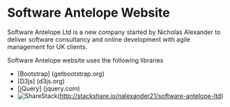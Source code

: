 # Software Antelope Website

Software Antelope Ltd is a new company started by Nicholas Alexander to deliver software consultancy and online development with agile management for UK clients.

Software Antelope website uses the following libraries

* [Bootstrap] (getbootstrap.org)
* [D3js] (d3js.org)
* [jQuery] (jquery.com)
* ![ShareStack](http://img.shields.io/badge/tech-stack-0690fa.svg?style=flat)(http://stackshare.io/nalexander21/software-antelope-ltd)
